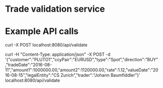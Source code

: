 Trade validation service
========================


Example API calls
=================

curl -X POST localhost:8080/api/validate

curl -H "Content-Type: application/json" -X POST -d '{"customer":"PLUTO1","ccyPair":"EURUSD","type":"Spot","direction":"BUY","tradeDate":"2016-08-11","amount1":1000000.00,"amount2":1120000.00,"rate":1.12,"valueDate":"2016-08-15","legalEntity":"CS Zurich","trader":"Johann Baumfiddler"}' localhost:8080/api/validate
